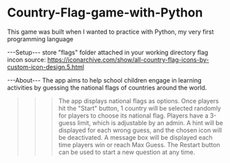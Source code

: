 # Country-Flag-game-with-Python
This game was built when I wanted to practice with Python, my very first programming language

---Setup---
store "flags" folder attached in your working directory
flag incon source: https://iconarchive.com/show/all-country-flag-icons-by-custom-icon-design.5.html

---About---
The app aims to help school children engage in learning activities by guessing the national flags of countries around the world.

>>> The app displays national flags as options. Once players hit the "Start" button, 1 country will be selected randomly for players to choose its national flag.
>>> Players have a 3-guess limit, which is adjustable by an admin. A hint will be displayed for each wrong guess, and the chosen icon will be deactivated.
>>> A message box will be displayed each time players win or reach Max Guess.
>>> The Restart button can be used to start a new question at any time.
